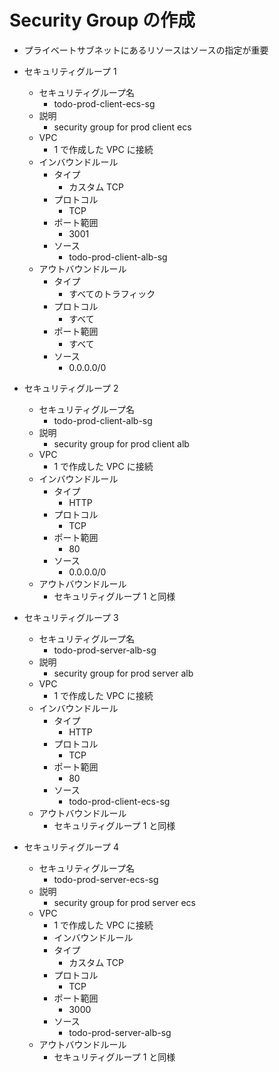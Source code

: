 # Security Group の作成

- プライベートサブネットにあるリソースはソースの指定が重要

- セキュリティグループ 1

  - セキュリティグループ名
    - todo-prod-client-ecs-sg
  - 説明
    - security group for prod client ecs
  - VPC
    - 1 で作成した VPC に接続
  - インバウンドルール
    - タイプ
      - カスタム TCP
    - プロトコル
      - TCP
    - ポート範囲
      - 3001
    - ソース
      - todo-prod-client-alb-sg
  - アウトバウンドルール
    - タイプ
      - すべてのトラフィック
    - プロトコル
      - すべて
    - ポート範囲
      - すべて
    - ソース
      - 0.0.0.0/0

- セキュリティグループ 2

  - セキュリティグループ名
    - todo-prod-client-alb-sg
  - 説明
    - security group for prod client alb
  - VPC
    - 1 で作成した VPC に接続
  - インバウンドルール
    - タイプ
      - HTTP
    - プロトコル
      - TCP
    - ポート範囲
      - 80
    - ソース
      - 0.0.0.0/0
  - アウトバウンドルール
    - セキュリティグループ 1 と同様

- セキュリティグループ 3

  - セキュリティグループ名
    - todo-prod-server-alb-sg
  - 説明
    - security group for prod server alb
  - VPC
    - 1 で作成した VPC に接続
  - インバウンドルール
    - タイプ
      - HTTP
    - プロトコル
      - TCP
    - ポート範囲
      - 80
    - ソース
      - todo-prod-client-ecs-sg
  - アウトバウンドルール
    - セキュリティグループ 1 と同様

- セキュリティグループ 4
  - セキュリティグループ名
    - todo-prod-server-ecs-sg
  - 説明
    - security group for prod server ecs
  - VPC
    - 1 で作成した VPC に接続
    - インバウンドルール
    - タイプ
      - カスタム TCP
    - プロトコル
      - TCP
    - ポート範囲
      - 3000
    - ソース
      - todo-prod-server-alb-sg
  - アウトバウンドルール
    - セキュリティグループ 1 と同様
